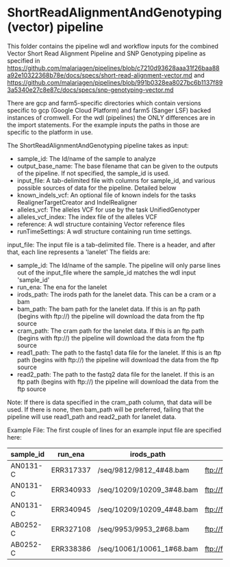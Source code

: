 # ShortReadAlignmentAndGenotyping (vector) pipeline

This folder contains the pipeline wdl and workflow inputs for the combined Vector Short Read Alignment Pipeline and SNP Genotyping pipeline as specified in https://github.com/malariagen/pipelines/blob/c7210d93628aaa31f26baa88a92e10322368b78e/docs/specs/short-read-alignment-vector.md and https://github.com/malariagen/pipelines/blob/991b0328ea8027bc6b1137f893a5340e27c8e87c/docs/specs/snp-genotyping-vector.md

There are gcp and farm5-specific directories which contain versions specific to gcp (Google Cloud Platform) and farm5 (Sanger LSF) backed instances of cromwell.  For the wdl (pipelines) the ONLY differences are in the import statements.  For the example inputs the paths in those are specific to the platform in use.

The ShortReadAlignmentAndGenotyping pipeline takes as input:
- sample_id: The Id/name of the sample to analyze
- output_base_name: The base filename that can be given to the outputs of the pipeline.  If not specified, the sample_id is used.
- input_file: A tab-delimited file with columns for sample_id, and various possible sources of data for the pipeline.  Detailed below
- known_indels_vcf: An optional file of known indels for the tasks RealignerTargetCreator and IndelRealigner
- alleles_vcf: The alleles VCF for use by the task UnifiedGenotyper
- alleles_vcf_index: The index file of the alleles VCF
- reference: A wdl structure containing Vector reference files
- runTimeSettings: A wdl structure containing run time settings.

input_file: The input file is a tab-delimited file.  There is a header, and after that, each line represents a 'lanelet'
The fields are:
- sample_id: The Id/name of the sample.  The pipeline will only parse lines out of the input_file where the sample_id matches the wdl input 'sample_id'
- run_ena: The ena for the lanelet
- irods_path: The irods path for the lanelet data.  This can be a cram or a bam
- bam_path: The bam path for the lanelet data.  If this is an ftp path (begins with ftp://) the pipeline will download the data from the ftp source
- cram_path: The cram path for the lanelet data.  If this is an ftp path (begins with ftp://) the pipeline will download the data from the ftp source
- read1_path: The path to the fastq1 data file for the lanelet.  If this is an ftp path (begins with ftp://) the pipeline will download the data from the ftp source
- read2_path: The path to the fastq2 data file for the lanelet.  If this is an ftp path (begins with ftp://) the pipeline will download the data from the ftp source

Note: If there is data specified in the cram_path column, that data will be used.  If there is none, then bam_path will be preferred, failing that the pipeline will use read1_path and read2_path for lanelet data.

Example File:
The first couple of lines for an example input file are specified here:

| sample_id 	| run_ena   	| irods_path                	| bam_path                                                           	| cram_path 	| read1_path                                                               	| read2_path                                                               	|
|-----------	|-----------	|---------------------------	|--------------------------------------------------------------------	|-----------	|--------------------------------------------------------------------------	|--------------------------------------------------------------------------	|
| AN0131-C  	| ERR317337 	| /seq/9812/9812_4#48.bam   	| ftp://ftp.sra.ebi.ac.uk/vol1/run/ERR317/ERR317337/9812_4%2348.bam  	|           	| ftp://ftp.sra.ebi.ac.uk/vol1/fastq/ERR317/ERR317337/ERR317337_1.fastq.gz 	| ftp://ftp.sra.ebi.ac.uk/vol1/fastq/ERR317/ERR317337/ERR317337_2.fastq.gz 	|
| AN0131-C  	| ERR340933 	| /seq/10209/10209_3#48.bam 	| ftp://ftp.sra.ebi.ac.uk/vol1/run/ERR340/ERR340933/10209_3%2348.bam 	|           	| ftp://ftp.sra.ebi.ac.uk/vol1/fastq/ERR340/ERR340933/ERR340933_1.fastq.gz 	| ftp://ftp.sra.ebi.ac.uk/vol1/fastq/ERR340/ERR340933/ERR340933_2.fastq.gz 	|
| AN0131-C  	| ERR340945 	| /seq/10209/10209_4#48.bam 	| ftp://ftp.sra.ebi.ac.uk/vol1/run/ERR340/ERR340945/10209_4%2348.bam 	|           	| ftp://ftp.sra.ebi.ac.uk/vol1/fastq/ERR340/ERR340945/ERR340945_1.fastq.gz 	| ftp://ftp.sra.ebi.ac.uk/vol1/fastq/ERR340/ERR340945/ERR340945_2.fastq.gz 	|
| AB0252-C  	| ERR327108 	| /seq/9953/9953_2#68.bam   	| ftp://ftp.sra.ebi.ac.uk/vol1/run/ERR327/ERR327108/9953_2%2368.bam  	|           	| ftp://ftp.sra.ebi.ac.uk/vol1/fastq/ERR327/ERR327108/ERR327108_1.fastq.gz 	| ftp://ftp.sra.ebi.ac.uk/vol1/fastq/ERR327/ERR327108/ERR327108_2.fastq.gz 	|
| AB0252-C  	| ERR338386 	| /seq/10061/10061_1#68.bam 	| ftp://ftp.sra.ebi.ac.uk/vol1/run/ERR338/ERR338386/10061_1%2368.bam 	|           	| ftp://ftp.sra.ebi.ac.uk/vol1/fastq/ERR338/ERR338386/ERR338386_1.fastq.gz 	| ftp://ftp.sra.ebi.ac.uk/vol1/fastq/ERR338/ERR338386/ERR338386_2.fastq.gz 	|